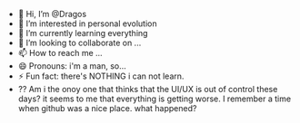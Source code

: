 - 👋 Hi, I’m @Dragos
- 👀 I’m interested in personal evolution
- 🌱 I’m currently learning everything  
- 💞️ I’m looking to collaborate on ...
- 📫 How to reach me ...
- 😄 Pronouns: i'm a man, so...
- ⚡ Fun fact: there's NOTHING i can not learn. 
- ?? Am i the onoy one that thinks that the UI/UX is out of control these days? it seems to me that everything is getting worse. I remember a time when github was a nice place. what happened?
<!---
Dragos-GM/Dragos-GM is a ✨ special ✨ repository because its `README.md` (this file) appears on your GitHub profile.
You can click the Preview link to take a look at your changes.
--->
